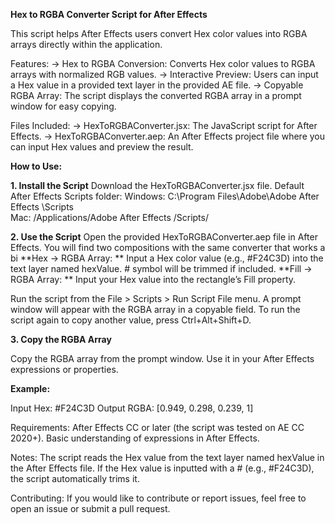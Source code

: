 **Hex to RGBA Converter Script for After Effects**

This script helps After Effects users convert Hex color values into RGBA arrays directly within the application. 

Features:
-> Hex to RGBA Conversion: Converts Hex color values to RGBA arrays with normalized RGB values.
-> Interactive Preview: Users can input a Hex value in a provided text layer in the provided AE file.
-> Copyable RGBA Array: The script displays the converted RGBA array in a prompt window for easy copying.

Files Included:
-> HexToRGBAConverter.jsx: The JavaScript script for After Effects.
-> HexToRGBAConverter.aep: An After Effects project file where you can input Hex values and preview the result.

**How to Use:**

**1. Install the Script**
Download the HexToRGBAConverter.jsx file.
Default After Effects Scripts folder:
Windows: C:\Program Files\Adobe\Adobe After Effects <version>\Scripts\
Mac: /Applications/Adobe After Effects <version>/Scripts/

**2. Use the Script**
Open the provided HexToRGBAConverter.aep file in After Effects.
You will find two compositions with the same converter that works a bi
**Hex → RGBA Array: **
Input a Hex color value (e.g., #F24C3D) into the text layer named hexValue. # symbol will be trimmed if included.
**Fill → RGBA Array: **
Input your Hex value into the rectangle’s Fill property.

Run the script from the File > Scripts > Run Script File menu.
A prompt window will appear with the RGBA array in a copyable field.
To run the script again to copy another value, press Ctrl+Alt+Shift+D.

**3. Copy the RGBA Array**

Copy the RGBA array from the prompt window.
Use it in your After Effects expressions or properties.

**Example:**

Input Hex: #F24C3D
Output RGBA: [0.949, 0.298, 0.239, 1]

Requirements:
After Effects CC or later (the script was tested on AE CC 2020+).
Basic understanding of expressions in After Effects.

Notes:
The script reads the Hex value from the text layer named hexValue in the After Effects file.
If the Hex value is inputted with a # (e.g., #F24C3D), the script automatically trims it.

Contributing:
If you would like to contribute or report issues, feel free to open an issue or submit a pull request.

